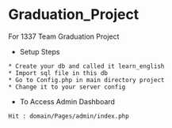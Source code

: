 # Graduation_Project
For 1337 Team Graduation Project

- Setup Steps
```
* Create your db and called it learn_english 
* Import sql file in this db
* Go to Config.php in main directory project 
* Change it to your server config
```
- To Access Admin Dashboard 
```
Hit : domain/Pages/admin/index.php
```

